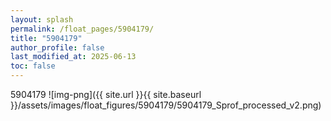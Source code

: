 ```yaml
---
layout: splash
permalink: /float_pages/5904179/
title: "5904179"
author_profile: false
last_modified_at: 2025-06-13
toc: false
---
```

 
5904179
![img-png]({{ site.url }}{{ site.baseurl }}/assets/images/float_figures/5904179/5904179_Sprof_processed_v2.png)